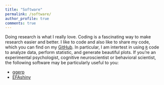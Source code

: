 ```yaml
---
title: "Software"
permalink: /software/
author_profile: true
comments: true
---
```

Doing research is what I really love. Coding is a fascinating way to make research easier and better. I like to code and also like to share my code, which you can find on my [GitHub](https://github.com/PsyChiLin). In particular, I am intertest in using [`R`](https://www.r-project.org/) code to analyze data, perform statistic, and generate beautiful plots. If you’re an experimental psychologist, cognitive neuroscientist or behavioral scientist, the following software may be particularly useful to you:

- [ggerp](https://github.com/PsyChiLin/ggerp)
- [EFAshiny](https://github.com/PsyChiLin/EFAshiny)

